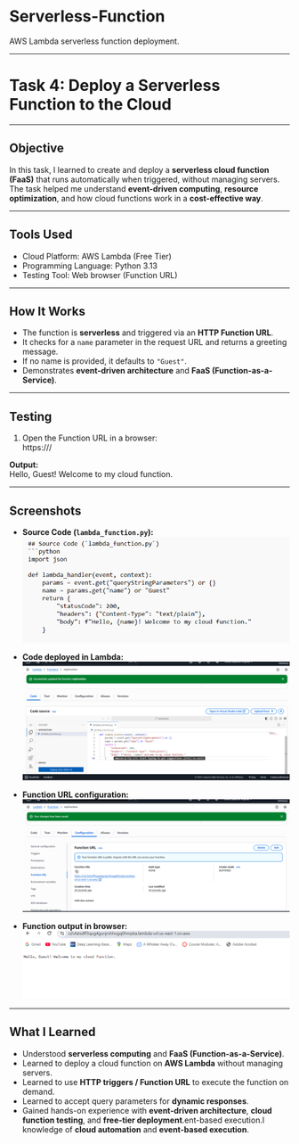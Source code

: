 # Serverless-Function
AWS Lambda serverless function deployment.

---

# Task 4: Deploy a Serverless Function to the Cloud

---

## Objective
In this task, I learned to create and deploy a **serverless cloud function (FaaS)** that runs automatically when triggered, without managing servers.  
The task helped me understand **event-driven computing**, **resource optimization**, and how cloud functions work in a **cost-effective way**.

---

## Tools Used
- Cloud Platform: AWS Lambda (Free Tier)  
- Programming Language: Python 3.13 
- Testing Tool: Web browser (Function URL)

---

## How It Works
- The function is **serverless** and triggered via an **HTTP Function URL**.  
- It checks for a `name` parameter in the request URL and returns a greeting message.  
- If no name is provided, it defaults to `"Guest"`.  
- Demonstrates **event-driven architecture** and **FaaS (Function-as-a-Service)**.

---

## Testing
1. Open the Function URL in a browser:  
https://<your-function-url>/


**Output:**  
Hello, Guest! Welcome to my cloud function.

---

## Screenshots
- **Source Code (`lambda_function.py`):**  
![Source Code](code_python.png)

- **Code deployed in Lambda:**  
![Code Deployed](code_deployed.png)  

- **Function URL configuration:**  
![Function URL](function_url.png)  

- **Function output in browser:**  
![Function Output](function_output.png)  

---

## What I Learned
- Understood **serverless computing** and **FaaS (Function-as-a-Service)**.  
- Learned to deploy a cloud function on **AWS Lambda** without managing servers.  
- Learned to use **HTTP triggers / Function URL** to execute the function on demand.  
- Learned to accept query parameters for **dynamic responses**.  
- Gained hands-on experience with **event-driven architecture**, **cloud function testing**, and **free-tier deployment**.ent-based execution.l knowledge of **cloud automation** and **event-based execution**.
